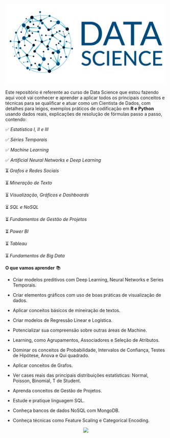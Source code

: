 <p align="center"> 
<img src="logo.png"  height="250">
</p>

Este repositório é referente ao curso de Data Science que estou fazendo aqui você vai conhecer e aprender a aplicar todos os principais conceitos e técnicas para se qualificar e atuar como um Cientista de Dados, com detalhes para leigos, exemplos práticos de codificação em **R e Python** usando dados reais, explicações de resolução de fórmulas passo a passo, contendo: 

:white_check_mark: *Estatística I, II e III*

:white_check_mark: *Séries Temporais*

:white_check_mark: *Machine Learning*

:white_check_mark: *Artificial Neural Networks e Deep Learning*

:hourglass_flowing_sand: *Grafos e Redes Sociais*

:hourglass_flowing_sand: *Mineração de Texto*

:hourglass_flowing_sand: *Visualização, Gráficos e Dashboards*

:hourglass_flowing_sand: *SQL e NoSQL*

:hourglass_flowing_sand: *Fundamentos de Gestão de Projetos*

:hourglass_flowing_sand: *Power BI*

:hourglass_flowing_sand: *Tableau*

:hourglass_flowing_sand: *Fundamentos de Big Data*

**O que vamos aprender** :books:

* Criar modelos preditivos com Deep Learning, Neural Networks e Series Temporais.

* Criar elementos gráficos com uso de boas práticas de visualização de dados.

* Aplicar conceitos básicos de mineiração de textos.

* Criar modelos de Regressão Linear e Logística.

* Potencializar sua compreensão sobre outras áreas de Machine. 

* Learning, como Agrupamentos, Associadores e Seleção de Atributos.

* Dominar os conceitos de Probabilidade, Intervalos de Confiança, Testes de Hipótese, Anova e Qui quadrado.

* Aplicar conceitos de Grafos.

* Ver cases reais das principais distribuições estatísticas: Normal, Poisson, Binomial, T de Student.

* Aprenda conceitos de Gestão de Projetos.

* Estude e pratique linguagem SQL.

* Conheça bancos de dados NoSQL com MongoDB.

* Conheça técnicas como Feature Scaling e Categorical Encoding.

<p align="center"> 
<img src="https://media.giphy.com/media/VIo556t5920j07cCR4/giphy.gif">
</p>
